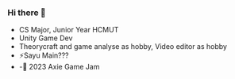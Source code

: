 ### Hi there 👋

- CS Major, Junior Year HCMUT
- Unity Game Dev
- Theorycraft and game analyse as hobby, Video editor as hobby
- ⚡Sayu Main???
- -🔭 2023 Axie Game Jam
<!--
**nguyenvinhhuy123/nguyenvinhhuy123** is a ✨ _special_ ✨ repository because its `README.md` (this file) appears on your GitHub profile.

Here are some ideas to get you started:

- 🔭 I’m currently working on ...
- 🌱 I’m currently learning ...
- 👯 I’m looking to collaborate on ...
- 🤔 I’m looking for help with ...
- 💬 Ask me about ...
- 📫 How to reach me: ...
- 😄 Pronouns: ...
- ⚡ Fun fact: ...
-->
